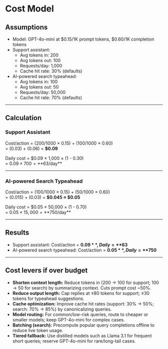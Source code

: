 # Cost Model

## Assumptions
- Model: GPT-4o-mini at $0.15/1K prompt tokens, $0.60/1K completion tokens
- Support assistant:
  - Avg tokens in: 200  
  - Avg tokens out: 100  
  - Requests/day: 1,000  
  - Cache hit rate: 30% (defaults)
- AI-powered search typeahead:
  - Avg tokens in: 100  
  - Avg tokens out: 50  
  - Requests/day: 50,000  
  - Cache hit rate: 70% (defaults)

---

## Calculation

### Support Assistant
Cost/action = (200/1000 × 0.15) + (100/1000 × 0.60)  
= (0.03) + (0.06) = **$0.09**

Daily cost = $0.09 × 1,000 × (1 - 0.30)  
= $0.09 × 700 = **$63/day**

---

### AI-powered Search Typeahead
Cost/action = (100/1000 × 0.15) + (50/1000 × 0.60)  
= (0.015) + (0.03) = **$0.045 ≈ $0.05**

Daily cost = $0.05 × 50,000 × (1 - 0.70)  
= $0.05 × 15,000 = **$750/day**

---

## Results
- Support assistant: Cost/action = **$0.09**, Daily = **$63**  
- AI-powered search typeahead: Cost/action = **$0.05**, Daily = **$750**

---

## Cost levers if over budget
- **Shorten context length:** Reduce tokens in (200 → 100 for support; 100 → 50 for search) by summarizing context. Cuts prompt cost ~50%.  
- **Reduce output length:** Cap replies at ≤80 tokens for support; ≤30 tokens for typeahead suggestions.  
- **Cache optimization:** Improve cache hit rates (support: 30% → 50%; search: 70% → 85%) by canonicalizing queries.  
- **Model routing:** For common/low-risk queries, route to cheaper or smaller models; keep GPT-4o-mini for complex cases.  
- **Batching (search):** Precompute popular query completions offline to reduce live token usage.  
- **Tiered fallback:** Use distilled models such as Llama 3.1 for frequent short queries; reserve GPT-4o-mini for rare/long-tail cases.  
